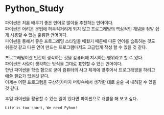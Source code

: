 # Python_Study

파이썬은 처음 배우기 좋은 언어로 많이들 추천하는 언어이다.  
파이썬은 어려운 문법에 허우적거리게 되지 않고 프로그래밍의 핵심적인 개념을 정말 쉽게 사용할 수 있는 훌륭한 언어이다.  
파이썬을 통해서 좋은 프로그래밍 스타일을 배웠기 때문에 다른 언어를 습득하는 것도 쉬울것 같고 다른 언어 만드는 프로그램마저도 고급럽게 작성 할 수 있을 것 같다.  
  
프로그래밍이란 인간이 생각하는 것을 컴퓨터에 지시하는 행위라고 할 수 있다.  
파이썬은 사람이 생각하는 방식을 그대로 표현할 수 있는 언어이다.  
한번 파이썬을 학습 함으로 굳이 컴퓨터의 사고 체계에 맞추어서 프로그래밍을 하려고 애쓸 필요가 없을것 같다.  
이제는 어떤 프로그램을 구상하자마자 머릿속에서 생각한 대로 술술 써 내려갈 수 있을 것 같다.  
  
후일 파이썬을 활용할 수 있는 일이 있다면 파이썬으로 개발을 해 보고 싶다.  

`Life is too short, We need Pyhon!`